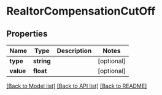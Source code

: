 # RealtorCompensationCutOff

## Properties
Name | Type | Description | Notes
------------ | ------------- | ------------- | -------------
**type** | **string** |  | [optional] 
**value** | **float** |  | [optional] 

[[Back to Model list]](../README.md#documentation-for-models) [[Back to API list]](../README.md#documentation-for-api-endpoints) [[Back to README]](../README.md)


